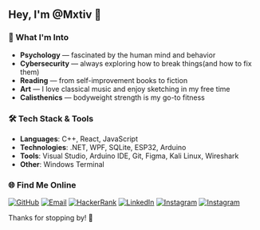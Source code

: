 ## Hey, I'm @Mxtiv 👋

### 🎯 What I'm Into
- **Psychology** — fascinated by the human mind and behavior
- **Cybersecurity** — always exploring how to break things(and how to fix them)
- **Reading** — from self-improvement books to fiction
- **Art** — I love classical music and enjoy sketching in my free time  
- **Calisthenics** — bodyweight strength is my go-to fitness

### 🛠️ Tech Stack & Tools
- **Languages**: C++, React, JavaScript
- **Technologies**: .NET, WPF, SQLite, ESP32, Arduino  
- **Tools**: Visual Studio, Arduino IDE, Git, Figma, Kali Linux, Wireshark 
- **Other**: Windows Terminal

### 🌐 Find Me Online

[![GitHub](https://img.shields.io/badge/GitHub-Mxtiv-181717?style=flat&logo=github)](https://github.com/Mxtiv)
[![Email](https://img.shields.io/badge/email-cielenmateusz01%40gmail.com-red?style=flat&logo=gmail)](mailto:cielenmateusz01@gmail.com)
[![HackerRank](https://img.shields.io/badge/HackerRank-Profile-2EC866?style=flat&logo=hackerrank)](https://www.hackerrank.com/profile/matthewcalf)
[![LinkedIn](https://img.shields.io/badge/LinkedIn-Profile-0077B5?style=flat&logo=linkedin)](https://www.linkedin.com/in/matthewcalf/)
[![Instagram](https://img.shields.io/badge/Instagram-@matthewcalf-E4405F?style=flat&logo=instagram)](https://instagram.com/matthewcalf)
[![Instagram](https://img.shields.io/badge/Instagram-@matthewcalf-E4405F?style=flat&logo=instagram)](https://instagram.com/cielenmateusz)

Thanks for stopping by! 🙌

